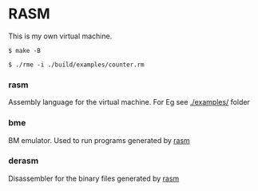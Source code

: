 # RASM
This is my own virtual machine.

 ```console
$ make -B

$ ./rme -i ./build/examples/counter.rm
```

### rasm

Assembly language for the virtual machine. For Eg see [./examples/](./examples/) folder

### bme

BM emulator. Used to run programs generated by [rasm](#rasm)

### derasm

Disassembler for the binary files generated by [rasm](#rasm)